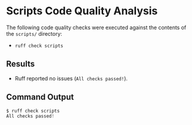 # Scripts Code Quality Analysis

The following code quality checks were executed against the contents of the `scripts/` directory:

- `ruff check scripts`

## Results

- Ruff reported no issues (`All checks passed!`).

## Command Output

```powershell
$ ruff check scripts
All checks passed!
```
